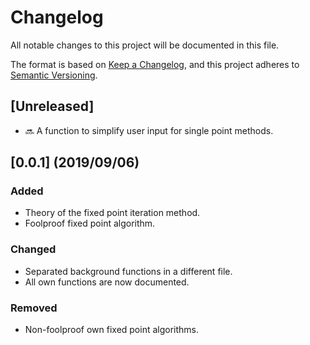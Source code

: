 # Changelog
All notable changes to this project will be documented in this file.

The format is based on [Keep a Changelog](https://keepachangelog.com/en/1.0.0/), and this project adheres to [Semantic Versioning](https://semver.org/spec/v2.0.0.html).

## [Unreleased]

- :soon: A function to simplify user input for single point methods.

## [0.0.1] (2019/09/06)
### Added
- Theory of the fixed point iteration method.
- Foolproof fixed point algorithm.

### Changed
- Separated background functions in a different file.
- All own functions are now documented.

### Removed
- Non-foolproof own fixed point algorithms.

